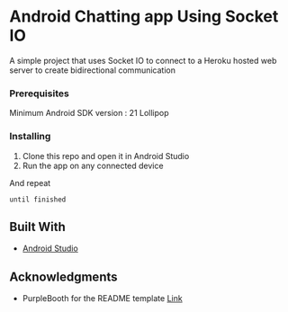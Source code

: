 # Android Chatting app Using Socket IO

A simple project that uses Socket IO to connect to a Heroku hosted web server to create bidirectional communication

### Prerequisites

Minimum Android SDK version : 21 Lollipop

### Installing

1. Clone this repo and open it in Android Studio
2. Run the app on any connected device

And repeat

```
until finished
```

## Built With

* [Android Studio](https://developer.android.com/studio/)


## Acknowledgments

* PurpleBooth for the README template [Link](https://gist.github.com/PurpleBooth/109311bb0361f32d87a2)
